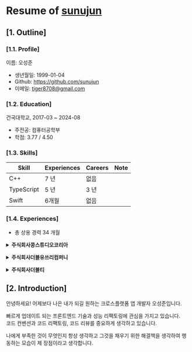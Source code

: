 # Resume of [sunujun](https://github.com/sunujun)

## [1. Outline]
### [1.1. Profile]
이름: 오성준

  - 생년월일: 1999-01-04
  - Github: https://github.com/sunujun
  - 이메일: tiger8708@gmail.com

### [1.2. Education]
건국대학교, 2017-03 ~ 2024-08

  - 주전공: 컴퓨터공학부
  - 학점: 3.77 / 4.50

### [1.3. Skills]
Skill        | Experiences | Careers | Note
-------------|-------------|---------|-----------------------------------
C++          | 7 년        | 없음     | 
TypeScript   | 5 년        | 3 년     | 
Swift        | 6개월       | 없음     | 


### [1.4. Experiences]
  - 총 상용 경력 34 개월

**<details><summary>주식회사콩스튜디오코리아</summary>**

**period**

2020-01 - 2022-03 (2년 3개월)

**position**

미큐트팀 / Front-End Engineer

**projects**

미큐트

### 미큐트

- 2020.01 - 2022.03
- 미큐트 프론트엔드 설계 및 개발

### Tech Stack

- React Native
- Typescript
- MobX
- Firebase
- Gitlab
- Jenkins
- i18n

### Description

미큐트 앱 개발 및 Android 및 IOS 스토어 런칭
</details>

**<details><summary>주식회사더블유쓰리컴퍼니</summary>**

**period**

2024-07 - 2024-12 (6개월)

**position**

Moji팀 / Front-End Engineer

**projects**

Moji, Repick

### Moji

- 2024.07 - 2024.12
- 글로벌 언어교환 플랫폼 Moji 개발

### Repick

- 2024.10 - 2024.12
- 앱테크 어플 Repick 개발

### Tech Stack

- React Native
- Typescript
- Redux Toolkit
- Firebase
- i18n

### Description

Moji 앱 개발 및 Android 및 IOS 스토어 배포
Repcik 앱 개발 및 Android 스토어 배포
</details>

**<details><summary>주식회사더블티</summary>**

**period**

2025-01 - (재직 중)

**position**

모바일 앱 개발팀 / Front-End Engineer

**projects**

헤임달

### 헤임달

- 2025.01 - 

### Tech Stack

- React Native
- Typescript

### Description

</details>



## [2. Introduction]

안녕하세요! 어제보다 나은 내가 되길 원하는 크로스플랫폼 앱 개발자 오성준입니다.

빠르게 업데이트 되는 프론트엔드 기술과 성능 리팩토링에 관심을 가지고 있습니다.  
코드 컨벤션과 코드 리팩토링, 코드 리뷰를 중요하게 생각하고 있습니다.

나에게 부족한 것이 무엇인지 항상 생각하고 그것을 채우기 위한 해결책을 생각하여 행동하는 모습이 제 장점이라고 생각합니다.
